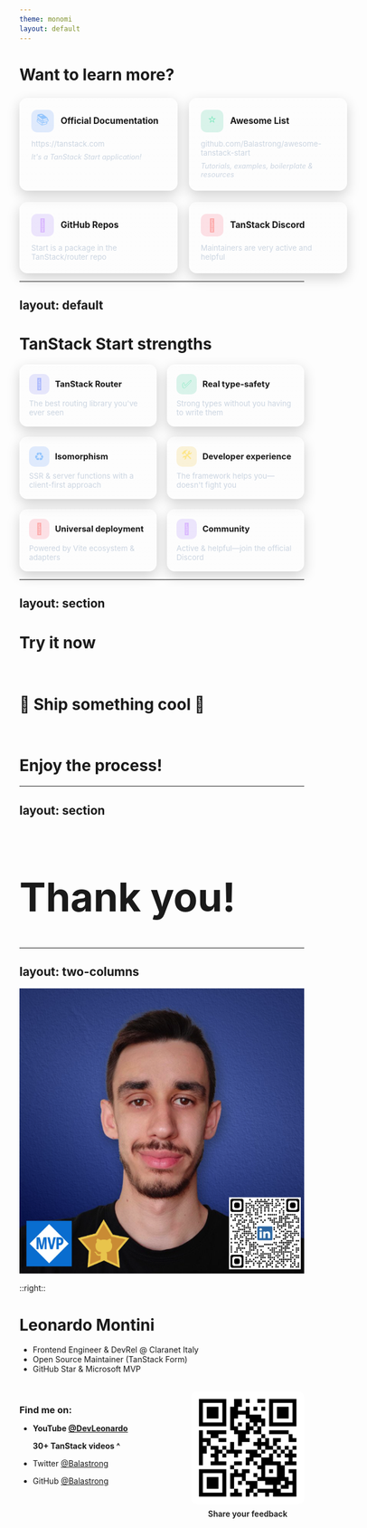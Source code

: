 ```yaml
---
theme: monomi
layout: default
---
```


# Want to learn more?

<div style="display:grid;grid-template-columns:repeat(2,minmax(280px,1fr));gap:20px;margin-top:24px;align-items:stretch">
  <div style="background:linear-gradient(180deg,rgba(255,255,255,.08),rgba(255,255,255,.02));border:1px solid rgba(255,255,255,.12);border-radius:14px;padding:20px;backdrop-filter:blur(3px);box-shadow:0 8px 22px rgba(0,0,0,.18)">
    <div style="display:flex;align-items:center;gap:12px;margin-bottom:12px">
      <div style="width:40px;height:40px;border-radius:10px;display:flex;align-items:center;justify-content:center;background:rgba(59,130,246,.15);color:#93c5fd;font-size:22px">📚</div>
      <h3 style="margin:0;font-size:1.1em">Official Documentation</h3>
    </div>
    <p style="margin:0 0 8px 0;color:var(--slidev-theme-text-secondary,#cbd5e1);font-size:.95em">https://tanstack.com</p>
    <p style="margin:0;color:var(--slidev-theme-text-secondary,#cbd5e1);font-size:.9em;font-style:italic">It's a TanStack Start application!</p>
  </div>

  <div style="background:linear-gradient(180deg,rgba(255,255,255,.08),rgba(255,255,255,.02));border:1px solid rgba(255,255,255,.12);border-radius:14px;padding:20px;backdrop-filter:blur(3px);box-shadow:0 8px 22px rgba(0,0,0,.18)">
    <div style="display:flex;align-items:center;gap:12px;margin-bottom:12px">
      <div style="width:40px;height:40px;border-radius:10px;display:flex;align-items:center;justify-content:center;background:rgba(16,185,129,.15);color:#6ee7b7;font-size:22px">⭐</div>
      <h3 style="margin:0;font-size:1.1em">Awesome List</h3>
    </div>
    <p style="margin:0 0 8px 0;color:var(--slidev-theme-text-secondary,#cbd5e1);font-size:.95em">github.com/Balastrong/awesome-tanstack-start</p>
    <p style="margin:0;color:var(--slidev-theme-text-secondary,#cbd5e1);font-size:.9em;font-style:italic">Tutorials, examples, boilerplate & resources</p>
  </div>

  <div style="background:linear-gradient(180deg,rgba(255,255,255,.08),rgba(255,255,255,.02));border:1px solid rgba(255,255,255,.12);border-radius:14px;padding:20px;backdrop-filter:blur(3px);box-shadow:0 8px 22px rgba(0,0,0,.18)">
    <div style="display:flex;align-items:center;gap:12px;margin-bottom:12px">
      <div style="width:40px;height:40px;border-radius:10px;display:flex;align-items:center;justify-content:center;background:rgba(139,92,246,.15);color:#d8b4fe;font-size:22px">🐙</div>
      <h3 style="margin:0;font-size:1.1em">GitHub Repos</h3>
    </div>
    <p style="margin:0;color:var(--slidev-theme-text-secondary,#cbd5e1);font-size:.95em">Start is a package in the TanStack/router repo</p>
  </div>

  <div style="background:linear-gradient(180deg,rgba(255,255,255,.08),rgba(255,255,255,.02));border:1px solid rgba(255,255,255,.12);border-radius:14px;padding:20px;backdrop-filter:blur(3px);box-shadow:0 8px 22px rgba(0,0,0,.18)">
    <div style="display:flex;align-items:center;gap:12px;margin-bottom:12px">
      <div style="width:40px;height:40px;border-radius:10px;display:flex;align-items:center;justify-content:center;background:rgba(244,63,94,.15);color:#fca5a5;font-size:22px">💬</div>
      <h3 style="margin:0;font-size:1.1em">TanStack Discord</h3>
    </div>
    <p style="margin:0;color:var(--slidev-theme-text-secondary,#cbd5e1);font-size:.95em">Maintainers are very active and helpful</p>
  </div>
</div>

---
layout: default
---

# TanStack Start strengths

<div style="display:grid;grid-template-columns:repeat(auto-fit,minmax(220px,1fr));gap:18px;margin-top:12px;align-items:stretch">
  <div style="background:linear-gradient(180deg,rgba(255,255,255,.08),rgba(255,255,255,.02));border:1px solid rgba(255,255,255,.12);border-radius:14px;padding:16px;backdrop-filter:blur(3px);box-shadow:0 8px 22px rgba(0,0,0,.18)">
    <div style="display:flex;align-items:center;gap:10px;margin-bottom:8px">
      <div style="width:36px;height:36px;border-radius:10px;display:flex;align-items:center;justify-content:center;background:rgba(99,102,241,.15);color:#a5b4fc;font-size:20px">🧭</div>
      <h3 style="margin:0;font-size:1.05em">TanStack Router</h3>
    </div>
    <p style="margin:0;color:var(--slidev-theme-text-secondary,#cbd5e1);font-size:.95em">The best routing library you've ever seen</p>
  </div>

  <div style="background:linear-gradient(180deg,rgba(255,255,255,.08),rgba(255,255,255,.02));border:1px solid rgba(255,255,255,.12);border-radius:14px;padding:16px;backdrop-filter:blur(3px);box-shadow:0 8px 22px rgba(0,0,0,.18)">
    <div style="display:flex;align-items:center;gap:10px;margin-bottom:8px">
      <div style="width:36px;height:36px;border-radius:10px;display:flex;align-items:center;justify-content:center;background:rgba(16,185,129,.15);color:#6ee7b7;font-size:20px">✅</div>
      <h3 style="margin:0;font-size:1.05em">Real type-safety</h3>
    </div>
    <p style="margin:0;color:var(--slidev-theme-text-secondary,#cbd5e1);font-size:.95em">Strong types without you having to write them</p>
  </div>

  <div style="background:linear-gradient(180deg,rgba(255,255,255,.08),rgba(255,255,255,.02));border:1px solid rgba(255,255,255,.12);border-radius:14px;padding:16px;backdrop-filter:blur(3px);box-shadow:0 8px 22px rgba(0,0,0,.18)">
    <div style="display:flex;align-items:center;gap:10px;margin-bottom:8px">
      <div style="width:36px;height:36px;border-radius:10px;display:flex;align-items:center;justify-content:center;background:rgba(59,130,246,.15);color:#93c5fd;font-size:20px">♻️</div>
      <h3 style="margin:0;font-size:1.05em">Isomorphism</h3>
    </div>
    <p style="margin:0;color:var(--slidev-theme-text-secondary,#cbd5e1);font-size:.95em">SSR & server functions with a client-first approach</p>
  </div>

  <div style="background:linear-gradient(180deg,rgba(255,255,255,.08),rgba(255,255,255,.02));border:1px solid rgba(255,255,255,.12);border-radius:14px;padding:16px;backdrop-filter:blur(3px);box-shadow:0 8px 22px rgba(0,0,0,.18)">
    <div style="display:flex;align-items:center;gap:10px;margin-bottom:8px">
      <div style="width:36px;height:36px;border-radius:10px;display:flex;align-items:center;justify-content:center;background:rgba(234,179,8,.15);color:#fde68a;font-size:20px">🛠️</div>
      <h3 style="margin:0;font-size:1.05em">Developer experience</h3>
    </div>
    <p style="margin:0;color:var(--slidev-theme-text-secondary,#cbd5e1);font-size:.95em">The framework helps you—doesn't fight you</p>
  </div>

  <div style="background:linear-gradient(180deg,rgba(255,255,255,.08),rgba(255,255,255,.02));border:1px solid rgba(255,255,255,.12);border-radius:14px;padding:16px;backdrop-filter:blur(3px);box-shadow:0 8px 22px rgba(0,0,0,.18)">
    <div style="display:flex;align-items:center;gap:10px;margin-bottom:8px">
      <div style="width:36px;height:36px;border-radius:10px;display:flex;align-items:center;justify-content:center;background:rgba(244,63,94,.15);color:#fca5a5;font-size:20px">🚀</div>
      <h3 style="margin:0;font-size:1.05em">Universal deployment</h3>
    </div>
    <p style="margin:0;color:var(--slidev-theme-text-secondary,#cbd5e1);font-size:.95em">Powered by Vite ecosystem & adapters</p>
  </div>

  <div style="background:linear-gradient(180deg,rgba(255,255,255,.08),rgba(255,255,255,.02));border:1px solid rgba(255,255,255,.12);border-radius:14px;padding:16px;backdrop-filter:blur(3px);box-shadow:0 8px 22px rgba(0,0,0,.18)">
    <div style="display:flex;align-items:center;gap:10px;margin-bottom:8px">
      <div style="width:36px;height:36px;border-radius:10px;display:flex;align-items:center;justify-content:center;background:rgba(139,92,246,.15);color:#d8b4fe;font-size:20px">🤝</div>
      <h3 style="margin:0;font-size:1.05em">Community</h3>
    </div>
    <p style="margin:0;color:var(--slidev-theme-text-secondary,#cbd5e1);font-size:.95em">Active & helpful—join the official Discord</p>
  </div>
</div>

---
layout: section
---

# Try it now
<br />

# 🚀 Ship something cool 🚀
<br />

# Enjoy the process!

---
layout: section
---

<h1 style="font-size: 5em">Thank you!</h1>

---
layout: two-columns
---

![Propic](.demo/slides/img/propic.png)

::right::
# Leonardo Montini

- Frontend Engineer & DevRel @ Claranet Italy
- Open Source Maintainer (TanStack Form)
- GitHub Star & Microsoft MVP

<br />

<div style="float: left">

<h3 style="margin-bottom: 10px">Find me on:</h3>

- **YouTube [@DevLeonardo](https://www.youtube.com/@DevLeonardo)**
  
  **30+ TanStack videos ^**
- Twitter [@Balastrong](https://twitter.com/Balastrong)
- GitHub [@Balastrong](https://github.com/Balastrong)

</div>
<div style="float: right; text-align: center;">
    <img src=".demo/slides/img/qr-agenda.png" alt="Agenda QR Code" width="200" height="200" style="border-radius: 10px;"/>
    <div style="font-weight: 600; margin-top: 5px">Share your feedback</div>
</div>
